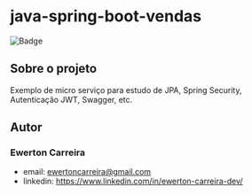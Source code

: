# java-spring-boot-vendas

![Badge](https://img.shields.io/badge/license-MIT-green?style=for-the-badge)

## Sobre o projeto

Exemplo de micro serviço para estudo de JPA, Spring Security, Autenticação JWT, Swagger, etc.

## Autor

### Ewerton Carreira

- email: ewertoncarreira@gmail.com
- linkedin: https://www.linkedin.com/in/ewerton-carreira-dev/
